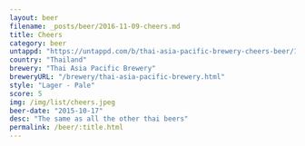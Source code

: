 ```yaml
---
layout: beer
filename: _posts/beer/2016-11-09-cheers.md
title: Cheers
category: beer
untappd: "https://untappd.com/b/thai-asia-pacific-brewery-cheers-beer/17465"
country: "Thailand"
brewery: "Thai Asia Pacific Brewery"
breweryURL: "/brewery/thai-asia-pacific-brewery.html"
style: "Lager - Pale"
score: 5
img: /img/list/cheers.jpeg
beer-date: "2015-10-17"
desc: "The same as all the other thai beers"
permalink: /beer/:title.html
---
```


